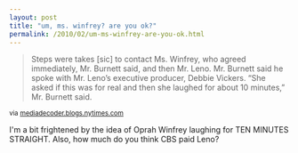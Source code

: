 ```yaml
---
layout: post
title: "um, ms. winfrey? are you ok?"
permalink: /2010/02/um-ms-winfrey-are-you-ok.html
---
```


<blockquote><p>Steps were takes [sic] to contact Ms. Winfrey, who agreed immediately, Mr. Burnett said, and then Mr. Leno. Mr. Burnett said he spoke with Mr. Leno’s executive producer, Debbie Vickers. “She asked if this was for real and then she laughed for about 10 minutes,” Mr. Burnett said.</p>
<p></p></blockquote>

<p><small>via <a href="http://mediadecoder.blogs.nytimes.com/2010/02/07/how-the-letterman-oprah-leno-super-bowl-ad-came-together/">mediadecoder.blogs.nytimes.com</a></small></p>

<p>I&#39;m a bit frightened by the idea of Oprah Winfrey laughing for TEN MINUTES STRAIGHT. Also, how much do you think CBS paid Leno?</p>


